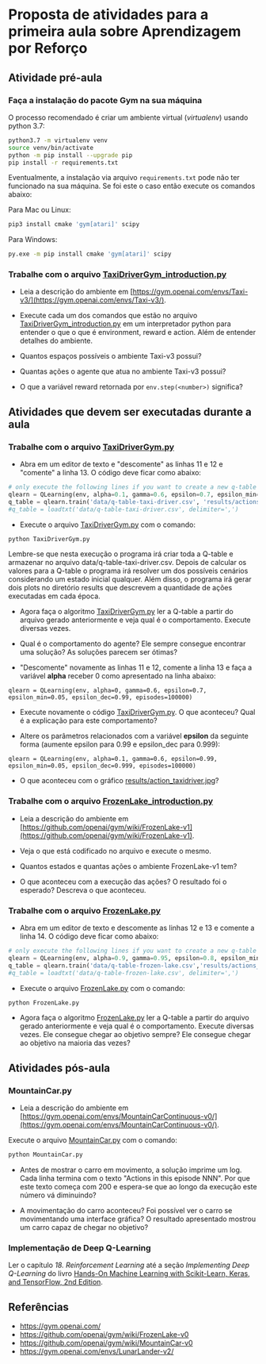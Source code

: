 # Proposta de atividades para a primeira aula sobre Aprendizagem por Reforço

## Atividade pré-aula

### Faça a instalação do pacote Gym na sua máquina

O processo recomendado é criar um ambiente virtual (*virtualenv*) usando python 3.7:

````bash
python3.7 -m virtualenv venv
source venv/bin/activate
python -m pip install --upgrade pip
pip install -r requirements.txt
````

Eventualmente, a instalação via arquivo `requirements.txt` pode não ter funcionado na sua máquina. Se foi este o caso então execute os comandos abaixo: 

Para Mac ou Linux:
````bash
pip3 install cmake 'gym[atari]' scipy
````

Para Windows:
````bash
py.exe -m pip install cmake 'gym[atari]' scipy
````

### Trabalhe com o arquivo [TaxiDriverGym_introduction.py](src/TaxiDriverGym_introduction.py)

* Leia a descrição do ambiente em [https://gym.openai.com/envs/Taxi-v3/](https://gym.openai.com/envs/Taxi-v3/).

* Execute cada um dos comandos que estão no arquivo [TaxiDriverGym_introduction.py](src/TaxiDriverGym_introduction.py) em um interpretador python para entender o que o que é environment, reward e action. Além de entender detalhes do ambiente. 

* Quantos espaços possíveis o ambiente Taxi-v3 possui? 

* Quantas ações o agente que atua no ambiente Taxi-v3 possui? 

* O que a variável reward retornada por `env.step(<number>)` significa? 

## Atividades que devem ser executadas durante a aula

### Trabalhe com o arquivo [TaxiDriverGym.py](TaxiDriverGym.py)

* Abra em um editor de texto e "descomente" as linhas 11 e 12 e "comente" a linha 13. O código deve ficar como abaixo:
````python
# only execute the following lines if you want to create a new q-table
qlearn = QLearning(env, alpha=0.1, gamma=0.6, epsilon=0.7, epsilon_min=0.05, epsilon_dec=0.99, episodes=100000)
q_table = qlearn.train('data/q-table-taxi-driver.csv', 'results/actions_taxidriver')
#q_table = loadtxt('data/q-table-taxi-driver.csv', delimiter=',')
````

* Execute o arquivo [TaxiDriverGym.py](TaxiDriverGym.py) com o comando:

````bash
python TaxiDriverGym.py
````

Lembre-se que nesta execução o programa irá criar toda a Q-table e armazenar no arquivo data/q-table-taxi-driver.csv. Depois de calcular os valores para a Q-table o programa irá resolver um dos possíveis cenários considerando um estado inicial qualquer. Além disso, o programa irá gerar dois plots no diretório results que descrevem a quantidade de ações executadas em cada época. 

* Agora faça o algoritmo [TaxiDriverGym.py](TaxiDriverGym.py) ler a Q-table a partir do arquivo gerado anteriormente e veja qual é o comportamento. Execute diversas vezes.

* Qual é o comportamento do agente? Ele sempre consegue encontrar uma solução? As soluções parecem ser ótimas? 

* "Descomente" novamente as linhas 11 e 12, comente a linha 13 e faça  a variável **alpha** receber 0 como apresentado na linha abaixo:

````
qlearn = QLearning(env, alpha=0, gamma=0.6, epsilon=0.7, epsilon_min=0.05, epsilon_dec=0.99, episodes=100000)
````

* Execute novamente o código [TaxiDriverGym.py](TaxiDriverGym.py). O que aconteceu? Qual é a explicação para este comportamento? 

* Altere os parâmetros relacionados com a variável **epsilon** da seguinte forma (aumente epsilon para 0.99 e epsilon_dec para 0.999):

````
qlearn = QLearning(env, alpha=0.1, gamma=0.6, epsilon=0.99, epsilon_min=0.05, epsilon_dec=0.999, episodes=100000)
````

* O que aconteceu com o gráfico [results/action_taxidriver.jpg](results/action_taxidriver.jpg)? 

### Trabalhe com o arquivo [FrozenLake_introduction.py](FrozenLake_introduction.py)

* Leia a descrição do ambiente em [https://github.com/openai/gym/wiki/FrozenLake-v1](https://github.com/openai/gym/wiki/FrozenLake-v1).

* Veja o que está codificado no arquivo e execute o mesmo.

* Quantos estados e quantas ações o ambiente FrozenLake-v1 tem?

* O que aconteceu com a execução das ações? O resultado foi o esperado? Descreva o que aconteceu.

### Trabalhe com o arquivo [FrozenLake.py](FrozenLake.py)

* Abra em um editor de texto e descomente as linhas 12 e 13 e comente a linha 14. O código deve ficar como abaixo:

````python
# only execute the following lines if you want to create a new q-table
qlearn = QLearning(env, alpha=0.9, gamma=0.95, epsilon=0.8, epsilon_min=0.0001, epsilon_dec=0.9999, episodes=500000)
q_table = qlearn.train('data/q-table-frozen-lake.csv','results/actions_frozen_lake')
#q_table = loadtxt('data/q-table-frozen-lake.csv', delimiter=',')
````

* Execute o arquivo [FrozenLake.py](FrozenLake.py) com o comando:

````bash
python FrozenLake.py
````

* Agora faça o algoritmo [FrozenLake.py](FrozenLake.py) ler a Q-table a partir do arquivo gerado anteriormente e veja qual é o comportamento. Execute diversas vezes. Ele consegue chegar ao objetivo sempre? Ele consegue chegar ao objetivo na maioria das vezes? 


## Atividades pós-aula


### MountainCar.py

* Leia a descrição do ambiente em [https://gym.openai.com/envs/MountainCarContinuous-v0/](https://gym.openai.com/envs/MountainCarContinuous-v0/).

Execute o arquivo [MountainCar.py](MountainCar.py) com o comando:

````bash
python MountainCar.py
````

* Antes de mostrar o carro em movimento, a solução imprime um log. Cada linha termina com o texto "Actions in this episode NNN". Por que este texto começa com 200 e espera-se que ao longo da execução este número vá diminuindo?

* A movimentação do carro aconteceu? Foi possível ver o carro se movimentando uma interface gráfica? O resultado apresentado mostrou um carro capaz de chegar no objetivo? 

### Implementação de Deep Q-Learning

Ler o capítulo *18. Reinforcement Learning* até a seção *Implementing Deep Q-Learning* do livro [Hands-On Machine Learning with Scikit-Learn, Keras, and TensorFlow, 2nd Edition](https://www.oreilly.com/library/view/hands-on-machine-learning/9781492032632/). 

## Referências

- https://gym.openai.com/
- https://github.com/openai/gym/wiki/FrozenLake-v0
- https://github.com/openai/gym/wiki/MountainCar-v0
- https://gym.openai.com/envs/LunarLander-v2/


